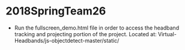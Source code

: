 # 2018SpringTeam26
- Run the fullscreen_demo.html file in order to access the headband tracking and projecting portion of the project.
Located at: Virtual-Headbands/js-objectdetect-master/static/
